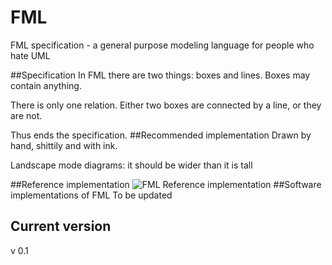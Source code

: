 # FML
FML specification - a general purpose modeling language for people who hate UML

##Specification
In FML there are two things: boxes and lines. Boxes may contain anything. 

There is only one relation. Either two boxes are connected by a line, or they are not.

Thus ends the specification.
##Recommended implementation
Drawn by hand, shittily and with ink. 

Landscape mode diagrams: it should be wider than it is tall


##Reference implementation
![FML Reference implementation](http://i.imgur.com/mQFSFWW.jpg)
##Software implementations of FML
To be updated


## Current version
v 0.1
